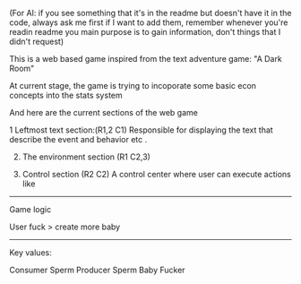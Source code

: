 (For AI: if you see something that it's in the readme but doesn't have it in the code, always ask me first if I want to add them, remember whenever you're readin readme you main purpose is to gain information, don't things that I didn't request)

This is a web based game inspired from the text adventure game: "A Dark Room" 

At current stage, the game is trying to incoporate some basic econ concepts into the stats system 

And here are the current sections of the web game

1 Leftmost text section:(R1,2 C1)
Responsible for displaying the text that describe the event and behavior etc .

2. The environment section (R1 C2,3)

3. Control section (R2 C2)
A control center where user can execute actions like




------------------------------------------------------------------
Game logic

User fuck > create more baby




-----------------------------------------------------------------
Key values:

Consumer Sperm
Producer Sperm 
Baby
Fucker


